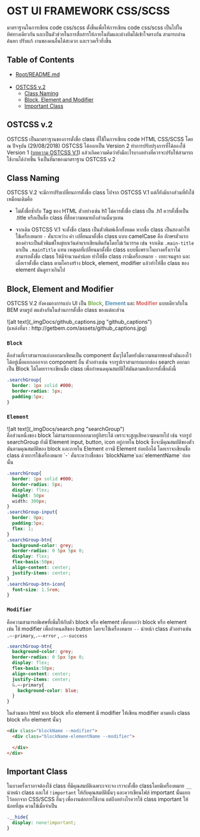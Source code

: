 # OST UI FRAMEWORK CSS/SCSS
  มาตราฐานในการเขียน code css/scss ตั้งขึ้นเพื่อให้การเขียน code css/scss เป็นไปในทิศทางเดียวกัน และเป็นตัวช่วยในการสื่อสารให้ภายในทีมและต่างทีมได้เข้าใจตรงกัน สามารถอ่าน ค้นหา ปรับแก้ งานของคนอื่นได้สะดวก และรวดเร็วยิ่งขึ้น

## Table of Contents
- [Root/README.md](../../README.md#ost-ui-framework)<br><br>
- [OSTCSS v.2](#ostcss-v.2)
  - [Class Naming](#class-naming)
  - [Block, Element and Modifier](#block-element-and-modifier)
  - [Important Class](#important-class)

## OSTCSS v.2
  OSTCSS เป็นมาตราฐานของการตั้งชื่อ class ที่ใช้ในการเขียน code HTML CSS/SCSS โดย ณ ปัจจุบัน (29/08/2018) OSTCSS ได้ออกเป็น Version 2 ทำการปรับปรุงการที่ได้ลองใช้  Version 1 ([บทความ OSTCSS V.1](https://medium.com/@dektaiimage/ostcss-10e0fef09d9c)) แล้วเกิดความคิดว่ายังมีอะไรบางอย่างที่ควรจะปรับให้สามารถใช้งานได้ง่ายขึ้น จึงเป็นที่มาของมาตราฐาน OSTCSS v.2

## Class Naming
  OSTCSS V.2 จะมีการปรับเปลี่ยนการตั้งชื่อ class ไปจาก OSTCSS V.1 แต่ก็ยังมีบางส่วนที่ยังใช้เหมือนเดิมคือ 

  - ไม่ตั้งชื่อซ้ำกับ Tag ของ HTML ตัวอย่างเช่น h1 ไม่ควรตั้งชื่อ class เป็น .h1 ควรตั้งชื่อเป็น .title หรือเป็นชื่อ class ที่สื่อความหมายถึงส่วนนั้นๆแทน
  
  - จากเดิม OSTCSS V.1 จะตั้งชื่อ class เป็นตัวพิมพ์เล็กทั้งหมด หากชื่อ class เป็นสองคำให้ใช้เครื่องหมาย `-` คั่นระหว่าง คำ เปลี่ยนมาตั้งชื่อ class แบบ camelCase คือ อักษรตัวแรกของคำจะเป็นตัวพิมพ์ใหญ่ยกเว้นคำแรกเขียนติดกันโดยไม่เว้นวรรค เช่น จากเดิม `.main-title` มาเป็น `.mainTitle` แทน เหตุผลที่เปลี่ยนมาตั้งชื่อ class แบบนี้เพราะในบางครั้งเราไม่สามารถตั้งชื่อ class ให้มีจำนวนคำน้อย ทำให้ชื่อ class เรามีเครื่องหมาย `-` เยอะจนดูรก และเมื่อเราตั้งชื่อ class ตามโครงสร้าง block, element, modifier แล้วทำให้ชื่อ class ของ element มันดูยาวเกินไป 

## Block, Element and Modifier
  OSTCSS V.2 ยังคงมองการแบ่ง UI เป็น <span style="color:#76b24f"><b>Block</b></span>, <span style="color:#4f91b2"><b>Element</b></span> และ <span style="color:#d5635d"><b>Modifier</b></span> แบบเดียวกับใน BEM ตามรูป ตแต่่างกันในส่วนการตั้งชื่อ class ของแต่ละส่วน<br>
  <div>![alt text](_imgDocs/github_captions.jpg "github_captions")</div>
  (แหล่งที่มา : http://getbem.com/assets/github_captions.jpg)

### `Block`
  คือส่วนที่เราสามารถแบ่งออกมาเขียนเป็น component นั้นๆได้โดยยังมีความหมายของตัวมันเองไว้ได้อยู่เมื่อแยกออกจาก component อื่น ตัวอย่างเช่น จากรูปเราสามารถแยกช่อง search ออกมาเป็น Block ได้โดยเราจะเขียนชื่อ class เพื่อกำหนดคุณสมบัติให้มันตามหลักการตั้งชื่อดังนี้

  ```SCSS
  .searchGroup{
    border: 1px solid #000;
    border-radius: 5px;
    padding:5px;
  }
  ```

### `Element`
  <div>![alt text](_imgDocs/search.png "searchGroup")</div>
  คือส่วนหนึ่งของ block ไม่สามารถแยกออกมาอยู่อิสระได้ เพราะจะสูญเสียความหมายไป เช่น จากรูป searchGroup ยังมี Element input, button, icon อยู่ภายใน block ซึ้งจะมีคุณสมบัติของตัวมันตามคุณสมบัติของ block และภายใน Element อาจมี Element ย่อยอีกได้ โดยเราจะเขียนชื่อ class ด้วยการใช้เครื่องหมาย `-` คั่นระหว่างชื่อของ `blockName`และ`elementName` ย่อยนั้น

  ```SCSS
  .searchGroup{
    border: 1px solid #000;
    border-radius: 5px;
    display: flex;
    height: 50px
    width: 300px;
  }
  .searchGroup-input{
    border: 0px;
    padding:5px;
    flex: 1;
  }
  .searchGroup-btn{
    background-color: grey;
    border-radius: 0 5px 5px 0;
    display: flex;
    flex-basis:50px;
    align-content: center;
    justify-items: center;
  }
  .searchGroup-btn-icon{
    font-size: 1.5rem;
  }
  ```
  

### `Modifier`
  คือความสามารถพิเศษที่เพิ่มให้กับตัว block หรือ element เพื่อบอกว่า block หรือ element เช่น ใช้ modifier เพื่อกำหนดสีของ button โดยจะใช้เครื่องหมาย  `--`  นำหน้า class ตัวอย่างเช่น `.—-primary`,`.—-error` , `.—-success` 

  ```SCSS
  .searchGroup-btn{
    background-color: grey;
    border-radius: 0 5px 5px 0;
    display: flex;
    flex-basis:50px;
    align-content: center;
    justify-items: center;
    &.—-primary{
      background-color: blue;
    }
  }
  ```
  ในส่วนของ html หาก block หรือ element มี modifier ให้เขียน modifier ตามหลัง class block หรือ element นั้นๆ
  ```HTML
  <div class="blockName --modifier">
    <div class="blockName-elementName --modifier">
    
    </div>
  </div>
  ```

## Important Class
  ในบางครั้งเราอาจต้องใช้ class ที่มีคุณสมบัติเฉพาะเจาะจง เราจะตั้งชื่อ classโดยมีเครื่องหมาย  `__`  นำหน้า class และใส่ `!important` ให้กับคุณสมบัตินั้นๆ และควรเขียนไฟล์ important นั้นแยกไว้ออกจาก CSS/SCSS อื่นๆ เพื่องานต่อการใช้งาน แต่ถึงอย่างไรควรใช้ class important ให้น้อยที่สุด ควนใช้เมื่อจำเป็น
  ```SCSS
  .__hide{
    display: none!important;
  }
  ```